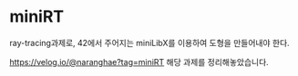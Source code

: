 # miniRT
ray-tracing과제로, 42에서 주어지는 miniLibX를 이용하여 도형을 만들어내야 한다.

https://velog.io/@naranghae?tag=miniRT 해당 과제를 정리해놓았습니다.

